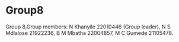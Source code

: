 # Group8
Group 8,Group members: N Khanyile 22010446 (Group leader), N S Mdlalose 21922236, B M Mbatha 22004857, M C Gumede 21105478.

